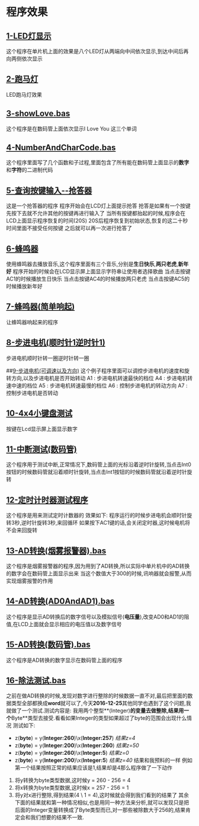 # 程序效果

## [1-LED灯显示](1-LED灯显示.bas)
这个程序在单片机上面的效果是八个LED灯从两端向中间依次显示,到达中间后再向两侧依次显示

## [2-跑马灯](2-跑马灯.bas)
LED跑马灯效果

## [3-showLove.bas](3-showLove.bas)

这个程序是在数码管上面依次显示I Love You 这三个单词

## [4-NumberAndCharCode.bas](4-NumberAndCharCode.bas)
这个程序里面写了几个函数和子过程,里面包含了所有能在数码管上面显示的**数字**和**字符**的二进制代码

## [5-查询按键输入--抢答器](5-查询按键输入--抢答器.bas)
这是一个抢答器的程序
程序开始会在LCD灯上面提示抢答
抢答是如果有一个按键先按下去就不允许其他的按键再进行输入了
当所有按键都抬起的时候,程序会在LCD上面显示程序恢复的时间(20S)
20S后程序恢复到初始状态,恢复的这二十秒时间里面不接受任何按键
之后就可以再一次进行抢答了

## [6-蜂鸣器](6-蜂鸣器.bas)
使用蜂鸣器去播放音乐,这个程序里面有三个音乐,分别是**生日快乐**,**两只老虎**,**新年好**
程序开始的时候会在LCD显示屏上面显示字符串让使用者选择歌曲
当点击按键AC1的时候播放生日快乐
当点击按键AC4的时候播放两只老虎
当点击按键AC5的时候播放新年好

## [7-蜂鸣器(简单响起)](7-蜂鸣器\(简单响起\).bas)
让蜂鸣器响起来的程序

## [8-步进电机(顺时针1逆时针1)](8-步进电机\(顺时针1逆时针1\).bas)
步进电机顺时针转一圈逆时针转一圈

##[9-步进电机(可调速以及方向)](9-步进电机(可调速以及方向).bas)
这个例子程序里面可以调控步进电机的速度和旋转方向,以及步进电机是否开始转动
A1 : 步进电机转速最快的档位
A4 : 步进电机转速中速的档位
A5 : 步进电机转速最慢的档位
A6 : 控制步进电机的转动方向
A7 : 控制步进电机是否转动

## [10-4x4小键盘测试](10-4x4小键盘测试.bas)
按键在Lcd显示屏上面显示数字

## [11-中断测试(数码管)](11-中断测试\(数码管\).bas)
这个程序用于测试中断,正常情况下,数码管上面的光标沿着逆时针旋转,当点击Int0按钮的时候数码管就沿着顺时针旋转,当点击Int1按钮的时候数码管就沿着逆时针旋转

## [12-定时计时器测试程序](12-定时器的使用.bas)
这个程序是用来测试定时计数器的
效果如下:
程序运行的时候步进电机会顺时针旋转3秒,逆时针旋转3秒,来回循环
如果按下AC1键的话,会关闭定时器,这时候电机将不会来回旋转

## [13-AD转换(烟雾报警器).bas](13-AD转换\(烟雾报警器\).bas)
这个程序是烟雾报警器的程序,因为用到了AD转换,所以实际中单片机中的AD转换的数字会在数码管上面显示出来
当这个数值大于300的时候,讯响器就会报警,从而实现烟雾报警的作用

## [14-AD转换(AD0AndAD1).bas](14-AD转换\(AD0AndAD1\).bas)
这个程序是显示AD转换后的数字信号以及模拟信号(**电压量**),改变AD0和AD1的阻值,在LCD上面就会显示相应的电压值以及数字信号

## [15-AD转换(数码管).bas](15-AD转换\(数码管\).bas)

这个程序是AD转换的数字显示在数码管上面的程序

## [16-除法测试.bas](16-除法测试.bas)
之前在做AD转换的时候,发现对数字进行整除的时候数据一直不对,最后把里面的数据类型全部都换成**word**就可以了,今天**2016-12-25**其他同学也遇到了这个问题,我就做了一个测试.测试内容是:
 我用两个整型**(Integer)**的变量去做整除,结果用一个**Byte**类型去接受.看看如果Integer的类型如果超过了byte的范围会出现什么情况
 测试如下:
  + z(**byte**) = y(**Integer:260**)\x(**Integer:257**)  *结果z=4*
  + z(**byte**) = y(**Integer:200**)\x(**Integer:260**)  *结果z=50*
  + z(**byte**) = y(**Integer:260**)\x(**Integer:5**)  *结果z=0*
  + z(**byte**) = y(**Integer:200**)\x(**Integer:5**)  *结果z=40*
    结果和我预料的一样
    例如第一个结果按照正常的结果应该是1,结果却是4那么程序做了一下动作
   1. 将y转换为byte类型数据,这时候y = 260 - 256 = 4
   2. 将x转换为byte类型数据,这时候x = 257 - 256 = 1
   3. 将y对x进行整除,得到结果(4 \ 1 = 4),这时候就会得到我们看到的结果了
      其余下面的结果就和第一种情况相似,也是用同一种方法来分析,就可以发现只是把后面的Integer变量转换成了Byte类型而已,对一那些被除数大于256的,结果肯定会和我们想要的结果不一致.

